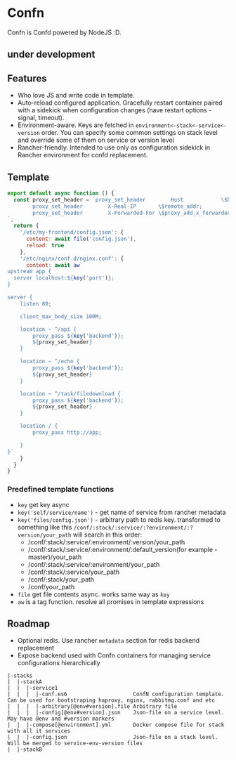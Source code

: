 # Confn

Confn is Сonfd powered by NodeJS :D.

## under development

## Features
 - Who love JS and write code in template.
 - Auto-reload configured application. Gracefully restart container paired with a sidekick when configuration changes (have restart options - signal, timeout). 
 - Environment-aware. Keys are fetched in `environment<-stack<-service<-version` order. You can specify some common settings on stack level and override some of them on service or version level 
 - Rancher-friendly. Intended to use only as configuration sidekick in Rancher environment for confd replacement.

## Template
```js
export default async function () {
  const proxy_set_header = `proxy_set_header        Host            \$host;
        proxy_set_header        X-Real-IP       \$remote_addr;
        proxy_set_header        X-Forwarded-For \$proxy_add_x_forwarded_for;
`;
  return {
    '/etc/my-frontend/config.json': {
      content: await file('config.json'),
      reload: true
    },
    '/etc/nginx/conf.d/nginx.conf': {
      content: await aw`
upstream app {
  server localhost:${key('port')};
}

server {
    listen 80;

    client_max_body_size 100M;

    location ~ ^/api {
        proxy_pass ${key('backend')};
        ${proxy_set_header}
    }

    location ~ ^/echo {
        proxy_pass ${key('backend')};
        ${proxy_set_header}
    }

    location ~ ^/task/filedownload {
        proxy_pass ${key('backend')};
        ${proxy_set_header}
    }

    location / {
        proxy_pass http://app;

    }
}`
    }
  }
}
```

### Predefined template functions
 - `key` get key async
  - `key('self/service/name')` - get name of service from rancher metadata
  - `key('files/config.json')` - arbitrary path to redis key. transformed to something like this `/conf/:stack/:service/:?environment/:?version/your_path`
    will search in this order:
     - /conf/:stack/:service/:environment/:version/your_path
     - /conf/:stack/:service/:environment/:default_version(for example - master)/your_path
     - /conf/:stack/:service/:environment/your_path
     - /conf/:stack/:service/your_path
     - /conf/:stack/your_path
     - /conf/your_path
 - `file` get file contents async. works same way as `key`    
 - `aw` is a tag function. resolve all promises in template expressions


## Roadmap
 - Optional redis. Use rancher `metadata` section for redis backend replacement
 - Expose backend used with Confn containers for managing service configurations hierarchically
```
|-stacks                                
|  |-stackA
|  |  |-service1                       
|  |  |  |-conf.es6                     ConfN configuration template. Can be used for bootstraping haproxy, nginx, rabbitmq.conf and etc
|  |  |  |-arbitrary[@env#version].file Arbitrary file
|  |  |  |-config[@env#version].json    Json-file on a service level. May have @env and #version markers
|  |  |-compose[@environment].yml       Docker compose file for stack with all it services
|  |  |-config.json                     Json-file on a stack level. Will be merged to service-env-version files
|  |-stackB
```
